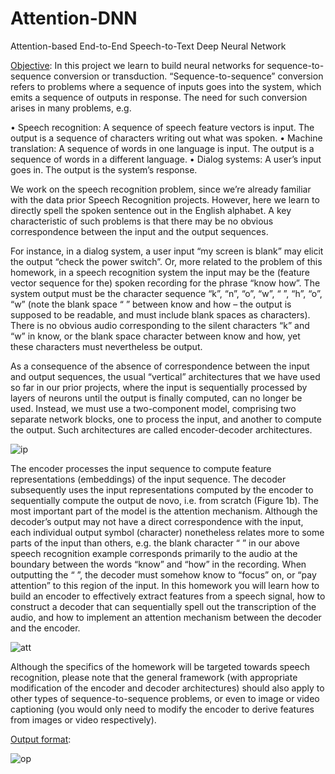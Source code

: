 # Attention-DNN
Attention-based End-to-End Speech-to-Text Deep Neural Network


<ins>Objective</ins>: In this project we learn to build neural networks for sequence-to-sequence conversion or transduction. 
“Sequence-to-sequence” conversion refers to problems where a sequence of inputs goes into the system, which emits a sequence of outputs in response. The need for such conversion arises in many problems, e.g. 

• Speech recognition: A sequence of speech feature vectors is input. The output is a sequence of characters writing out what was spoken. 
• Machine translation: A sequence of words in one language is input. The output is a sequence of words in a different language. 
• Dialog systems: A user’s input goes in. The output is the system’s response. 

We work on the speech recognition problem, since we’re already familiar with the data prior Speech Recognition projects. However, here we learn to directly spell the spoken sentence out in the English alphabet. A key characteristic of such problems is that there may be no obvious correspondence between the input and the output sequences. 

For instance, in a dialog system, a user input “my screen is blank” may elicit the output “check the power switch”. Or, more related to the problem of this homework, in a speech recognition system the input may be the (feature vector sequence for the) spoken recording for the phrase “know how”. The system output must be the character sequence “k”, “n”, “o”, “w”, “ ”, “h”, “o”, “w” (note the blank space “ ” between know and how – the output is supposed to be readable, and must include blank spaces as characters). There is no obvious audio corresponding to the silent characters “k” and “w” in know, or the blank space character between know and how, yet these characters must nevertheless be output. 

As a consequence of the absence of correspondence between the input and output sequences, the usual “vertical” architectures that we have used so far in our prior projects, where the input is sequentially processed by layers of neurons until the output is finally computed, can no longer be used. Instead, we must use a two-component model, comprising two separate network blocks, one to process the input, and another to compute the output. Such architectures are called encoder-decoder architectures. 

![ip](https://user-images.githubusercontent.com/92863991/212872452-d8b2af33-303f-4051-9e32-db2f4a570db9.png)


The encoder processes the input sequence to compute feature representations (embeddings) of the input sequence. The decoder subsequently uses the input representations computed by the encoder to sequentially compute the output de novo, i.e. from scratch (Figure 1b). The most important part of the model is the attention mechanism. Although the decoder’s output may not have a direct correspondence with the input, each individual output symbol (character) nonetheless relates more to some parts of the input than others, e.g. the blank character “ ” in our above speech recognition example corresponds primarily to the audio at the boundary between the words “know” and “how” in the recording. When outputting the “ ”, the decoder must somehow know to “focus” on, or “pay attention” to this region of the input. In this homework you will learn how to build an encoder to effectively extract features from a speech signal, how to construct a decoder that can sequentially spell out the transcription of the audio, and how to implement an attention mechanism between the decoder and the encoder.

![att](https://user-images.githubusercontent.com/92863991/212872453-438f8c8f-ac01-47f6-b25c-328136cdfc10.png)


Although the specifics of the homework will be targeted towards speech recognition, please note that the general framework (with appropriate modification of the encoder and decoder architectures) should also apply to other types of sequence-to-sequence problems, or even to image or video captioning (you would only need to modify the encoder to derive features from images or video respectively).

<ins>Output format</ins>: 

![op](https://user-images.githubusercontent.com/92863991/212872449-dba9ed04-b3fb-418d-a580-49eca8116717.png)
